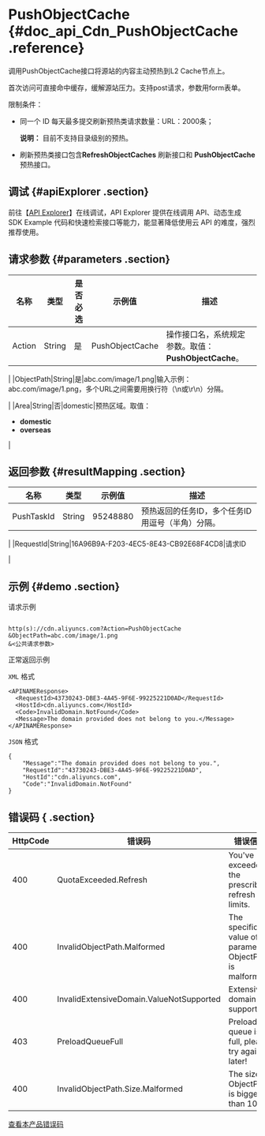 # PushObjectCache {#doc_api_Cdn_PushObjectCache .reference}

调用PushObjectCache接口将源站的内容主动预热到L2 Cache节点上。

首次访问可直接命中缓存，缓解源站压力。支持post请求，参数用form表单。

限制条件：

-   同一个 ID 每天最多提交刷新预热类请求数量：URL：2000条；

    **说明：** 目前不支持目录级别的预热。

-   刷新预热类接口包含**RefreshObjectCaches** 刷新接口和 **PushObjectCache**预热接口。

## 调试 {#apiExplorer .section}

前往【[API Explorer](https://api.aliyun.com/#product=Cdn&api=PushObjectCache)】在线调试，API Explorer 提供在线调用 API、动态生成 SDK Example 代码和快速检索接口等能力，能显著降低使用云 API 的难度，强烈推荐使用。

## 请求参数 {#parameters .section}

|名称|类型|是否必选|示例值|描述|
|--|--|----|---|--|
|Action|String|是|PushObjectCache|操作接口名，系统规定参数。取值：**PushObjectCache**。

 |
|ObjectPath|String|是|abc.com/image/1.png|输入示例：abc.com/image/1.png，多个URL之间需要用换行符（\\n或\\r\\n）分隔。

 |
|Area|String|否|domestic|预热区域。取值：

 -   **domestic**
-   **overseas**

 |

## 返回参数 {#resultMapping .section}

|名称|类型|示例值|描述|
|--|--|---|--|
|PushTaskId|String|95248880|预热返回的任务ID，多个任务ID用逗号（半角）分隔。

 |
|RequestId|String|16A96B9A-F203-4EC5-8E43-CB92E68F4CD8|请求ID

 |

## 示例 {#demo .section}

请求示例

``` {#request_demo}

http(s)://cdn.aliyuncs.com?Action=PushObjectCache
&ObjectPath=abc.com/image/1.png	
&<公共请求参数>

```

正常返回示例

`XML` 格式

``` {#xml_return_success_demo}
<APINAMEResponse>
  <RequestId>43730243-DBE3-4A45-9F6E-99225221D0AD</RequestId>
  <HostId>cdn.aliyuncs.com</HostId>
  <Code>InvalidDomain.NotFound</Code>
  <Message>The domain provided does not belong to you.</Message>
</APINAMEResponse>

```

`JSON` 格式

``` {#json_return_success_demo}
{
	"Message":"The domain provided does not belong to you.",
	"RequestId":"43730243-DBE3-4A45-9F6E-99225221D0AD",
	"HostId":"cdn.aliyuncs.com",
	"Code":"InvalidDomain.NotFound"
}
```

## 错误码 { .section}

|HttpCode|错误码|错误信息|描述|
|--------|---|----|--|
|400|QuotaExceeded.Refresh|You've exceeded the prescribed refresh limits.|超出当日刷新限制。今日刷新数已用完。您可以通过刷新接口查询今日的刷新次数。|
|400|InvalidObjectPath.Malformed|The specific value of parameter ObjectPath is malformed.|参数ObjectPath值格式错误。输入示例：abc.com/image/1.png。多个URL之间需要用换行符（\\n 或 \\r\\n）分隔。|
|400|InvalidExtensiveDomain.ValueNotSupported|Extensive domain not supported.|该操作不支持泛域名。|
|403|PreloadQueueFull|Preload queue is full, please try again later!|预加载队列已满，请您稍后再试。|
|400|InvalidObjectPath.Size.Malformed|The size of ObjectPath is bigger than 1000.|预热url个数请勿超过1000.|

[查看本产品错误码](https://error-center.aliyun.com/status/product/Cdn)


